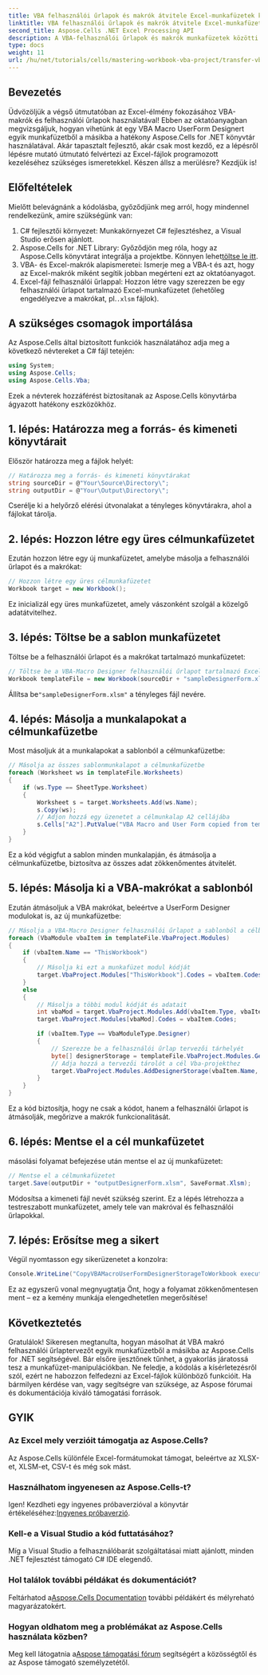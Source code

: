 ```yaml
---
title: VBA felhasználói űrlapok és makrók átvitele Excel-munkafüzetek között
linktitle: VBA felhasználói űrlapok és makrók átvitele Excel-munkafüzetek között
second_title: Aspose.Cells .NET Excel Processing API
description: A VBA-felhasználói űrlapok és makrók munkafüzetek közötti Aspose.Cells for .NET segítségével történő átviteléről szóló átfogó útmutató segítségével felszabadíthatja az Excel automatizálásának erejét. Kezdőknek és tapasztalt fejlesztőknek egyaránt tökéletes.
type: docs
weight: 11
url: /hu/net/tutorials/cells/mastering-workbook-vba-project/transfer-vba-user-form-and-macro/
---
```

## Bevezetés

Üdvözöljük a végső útmutatóban az Excel-élmény fokozásához VBA-makrók és felhasználói űrlapok használatával! Ebben az oktatóanyagban megvizsgáljuk, hogyan vihetünk át egy VBA Macro UserForm Designert egyik munkafüzetből a másikba a hatékony Aspose.Cells for .NET könyvtár használatával. Akár tapasztalt fejlesztő, akár csak most kezdő, ez a lépésről lépésre mutató útmutató felvértezi az Excel-fájlok programozott kezeléséhez szükséges ismeretekkel. Készen állsz a merülésre? Kezdjük is!

## Előfeltételek
Mielőtt belevágnánk a kódolásba, győződjünk meg arról, hogy mindennel rendelkezünk, amire szükségünk van:

1. C# fejlesztői környezet: Munkakörnyezet C# fejlesztéshez, a Visual Studio erősen ajánlott.
2.  Aspose.Cells for .NET Library: Győződjön meg róla, hogy az Aspose.Cells könyvtárat integrálja a projektbe. Könnyen lehet[töltse le itt](https://releases.aspose.com/cells/net/).
3. VBA- és Excel-makrók alapismeretei: Ismerje meg a VBA-t és azt, hogy az Excel-makrók miként segítik jobban megérteni ezt az oktatóanyagot.
4. Excel-fájl felhasználói űrlappal: Hozzon létre vagy szerezzen be egy felhasználói űrlapot tartalmazó Excel-munkafüzetet (lehetőleg engedélyezve a makrókat, pl.`.xlsm` fájlok).

## A szükséges csomagok importálása
Az Aspose.Cells által biztosított funkciók használatához adja meg a következő névtereket a C# fájl tetején:

```csharp
using System;
using Aspose.Cells;
using Aspose.Cells.Vba;
```

Ezek a névterek hozzáférést biztosítanak az Aspose.Cells könyvtárba ágyazott hatékony eszközökhöz.

## 1. lépés: Határozza meg a forrás- és kimeneti könyvtárait
Először határozza meg a fájlok helyét:

```csharp
// Határozza meg a forrás- és kimeneti könyvtárakat
string sourceDir = @"Your\Source\Directory\";
string outputDir = @"Your\Output\Directory\";
```

Cserélje ki a helyőrző elérési útvonalakat a tényleges könyvtárakra, ahol a fájlokat tárolja.

## 2. lépés: Hozzon létre egy üres célmunkafüzetet
Ezután hozzon létre egy új munkafüzetet, amelybe másolja a felhasználói űrlapot és a makrókat:

```csharp
// Hozzon létre egy üres célmunkafüzetet
Workbook target = new Workbook();
```

Ez inicializál egy üres munkafüzetet, amely vászonként szolgál a közelgő adatátvitelhez.

## 3. lépés: Töltse be a sablon munkafüzetet
Töltse be a felhasználói űrlapot és a makrókat tartalmazó munkafüzetet:

```csharp
// Töltse be a VBA-Macro Designer felhasználói űrlapot tartalmazó Excel-fájlt
Workbook templateFile = new Workbook(sourceDir + "sampleDesignerForm.xlsm");
```

Állítsa be`"sampleDesignerForm.xlsm"` a tényleges fájl nevére.

## 4. lépés: Másolja a munkalapokat a célmunkafüzetbe
Most másoljuk át a munkalapokat a sablonból a célmunkafüzetbe:

```csharp
// Másolja az összes sablonmunkalapot a célmunkafüzetbe
foreach (Worksheet ws in templateFile.Worksheets)
{
    if (ws.Type == SheetType.Worksheet)
    {
        Worksheet s = target.Worksheets.Add(ws.Name);
        s.Copy(ws);
        // Adjon hozzá egy üzenetet a célmunkalap A2 cellájába
        s.Cells["A2"].PutValue("VBA Macro and User Form copied from template to target.");
    }
}
```

Ez a kód végigfut a sablon minden munkalapján, és átmásolja a célmunkafüzetbe, biztosítva az összes adat zökkenőmentes átvitelét.

## 5. lépés: Másolja ki a VBA-makrókat a sablonból
Ezután átmásoljuk a VBA makrókat, beleértve a UserForm Designer modulokat is, az új munkafüzetbe:

```csharp
// Másolja a VBA-Macro Designer felhasználói űrlapot a sablonból a célba
foreach (VbaModule vbaItem in templateFile.VbaProject.Modules)
{
    if (vbaItem.Name == "ThisWorkbook")
    {
        // Másolja ki ezt a munkafüzet modul kódját
        target.VbaProject.Modules["ThisWorkbook"].Codes = vbaItem.Codes;
    }
    else
    {
        // Másolja a többi modul kódját és adatait
        int vbaMod = target.VbaProject.Modules.Add(vbaItem.Type, vbaItem.Name);
        target.VbaProject.Modules[vbaMod].Codes = vbaItem.Codes;

        if (vbaItem.Type == VbaModuleType.Designer)
        {
            // Szerezze be a felhasználói űrlap tervezői tárhelyét
            byte[] designerStorage = templateFile.VbaProject.Modules.GetDesignerStorage(vbaItem.Name);
            // Adja hozzá a tervezői tárolót a cél Vba-projekthez
            target.VbaProject.Modules.AddDesignerStorage(vbaItem.Name, designerStorage);
        }
    }
}
```

Ez a kód biztosítja, hogy ne csak a kódot, hanem a felhasználói űrlapot is átmásolják, megőrizve a makrók funkcionalitását.

## 6. lépés: Mentse el a cél munkafüzetet
másolási folyamat befejezése után mentse el az új munkafüzetet:

```csharp
// Mentse el a célmunkafüzetet
target.Save(outputDir + "outputDesignerForm.xlsm", SaveFormat.Xlsm);
```

Módosítsa a kimeneti fájl nevét szükség szerint. Ez a lépés létrehozza a testreszabott munkafüzetet, amely tele van makróval és felhasználói űrlapokkal.

## 7. lépés: Erősítse meg a sikert
Végül nyomtasson egy sikerüzenetet a konzolra:

```csharp
Console.WriteLine("CopyVBAMacroUserFormDesignerStorageToWorkbook executed successfully.\r\n");
```

Ez az egyszerű vonal megnyugtatja Önt, hogy a folyamat zökkenőmentesen ment – ez a kemény munkája elengedhetetlen megerősítése!

## Következtetés
Gratulálok! Sikeresen megtanulta, hogyan másolhat át VBA makró felhasználói űrlaptervezőt egyik munkafüzetből a másikba az Aspose.Cells for .NET segítségével. Bár elsőre ijesztőnek tűnhet, a gyakorlás járatossá tesz a munkafüzet-manipulációkban. Ne feledje, a kódolás a kísérletezésről szól, ezért ne habozzon felfedezni az Excel-fájlok különböző funkcióit. Ha bármilyen kérdése van, vagy segítségre van szüksége, az Aspose fórumai és dokumentációja kiváló támogatási források.

## GYIK

### Az Excel mely verzióit támogatja az Aspose.Cells?
Az Aspose.Cells különféle Excel-formátumokat támogat, beleértve az XLSX-et, XLSM-et, CSV-t és még sok mást.

### Használhatom ingyenesen az Aspose.Cells-t?
 Igen! Kezdheti egy ingyenes próbaverzióval a könyvtár értékeléséhez:[Ingyenes próbaverzió](https://releases.aspose.com/).

### Kell-e a Visual Studio a kód futtatásához?
Míg a Visual Studio a felhasználóbarát szolgáltatásai miatt ajánlott, minden .NET fejlesztést támogató C# IDE elegendő.

### Hol találok további példákat és dokumentációt?
 Feltárhatod a[Aspose.Cells Documentation](https://reference.aspose.com/cells/net/) további példákért és mélyreható magyarázatokért.

### Hogyan oldhatom meg a problémákat az Aspose.Cells használata közben?
 Meg kell látogatnia a[Aspose támogatási fórum](https://forum.aspose.com/c/cells/9) segítségért a közösségtől és az Aspose támogató személyzetétől.